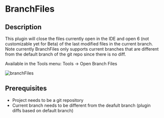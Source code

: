 # BranchFiles

## Description

This plugin will close the files currently open in the IDE and open 6 (not customizable yet for Beta) 
of the last modified files in the current branch. Note currently BranchFiles only supports current branches
that are different from the default branch of the git repo since there is no diff. 

Available in the Tools menu: Tools -> Open Branch Files

![branchFiles](https://user-images.githubusercontent.com/2958046/222947484-02650c27-21a4-476f-9799-d6e7a39cf9ce.png)



## Prerequisites 
- Project needs to be a git repository
- Current branch needs to be different from the deafult branch (plugin diffs based on default branch)
